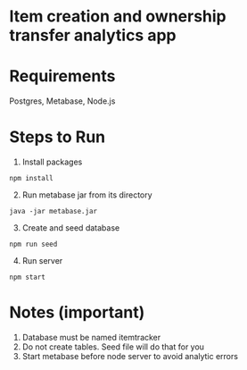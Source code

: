 # Item creation and ownership transfer analytics app

# Requirements
Postgres, Metabase, Node.js

# Steps to Run
1. Install packages
 ``` 
 npm install 
 ```

2. Run metabase jar from its directory
``` 
java -jar metabase.jar 
```

3. Create and seed database
``` 
npm run seed 
```

4. Run server
``` 
npm start 
```

# Notes (important)
1. Database must be named itemtracker
2. Do not create tables. Seed file will do that for you
3. Start metabase before node server to avoid analytic errors
